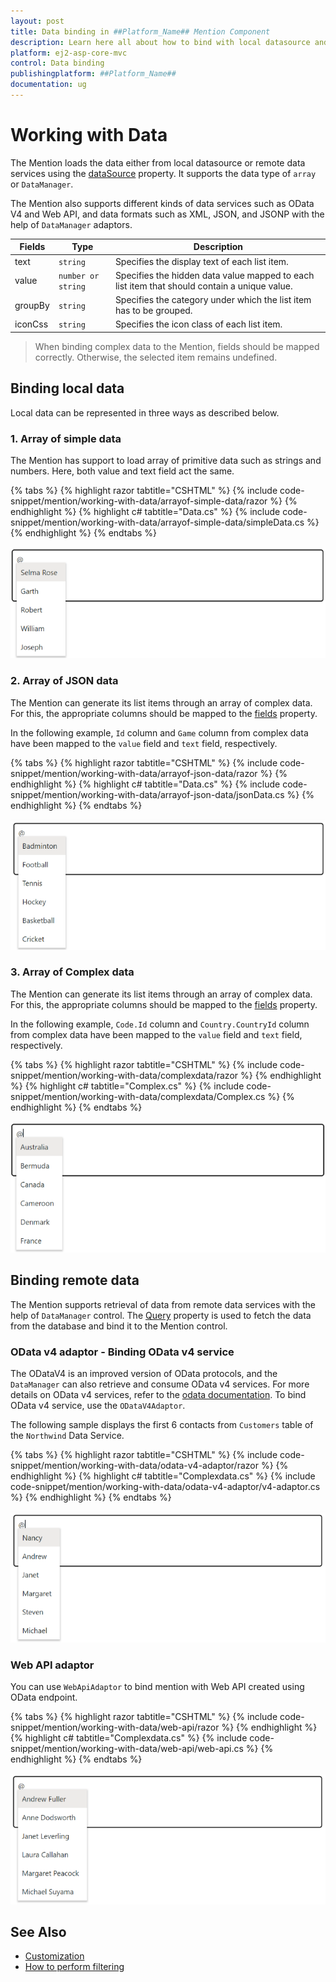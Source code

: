 ```yaml
---
layout: post
title: Data binding in ##Platform_Name## Mention Component
description: Learn here all about how to bind with local datasource and how to fetch data from remote data using the service in Syncfusion ##Platform_Name## Mention component of Syncfusion Essential JS 2 and more.
platform: ej2-asp-core-mvc
control: Data binding
publishingplatform: ##Platform_Name##
documentation: ug
---
```


# Working with Data

The Mention loads the data either from local datasource or remote data services using the [dataSource](../api/mention/#datasource) property. It supports the data type of `array` or `DataManager`.

The Mention also supports different kinds of data services such as OData V4 and Web API, and data formats such as XML, JSON, and JSONP with the help of `DataManager` adaptors.

| Fields | Type | Description |
|------|------|-------------|
| text |  `string` | Specifies the display text of each list item. |
| value |  `number or string` | Specifies the hidden data value mapped to each list item that should contain a unique value. |
| groupBy |  `string` | Specifies the category under which the list item has to be grouped. |
| iconCss |  `string` | Specifies the icon class of each list item. |

> When binding complex data to the Mention, fields should be mapped correctly. Otherwise, the selected item remains undefined.

## Binding local data

Local data can be represented in three ways as described below.

### 1. Array of simple data

The Mention has support to load array of primitive data such as strings and numbers. Here, both value and text field act the same.

{% tabs %}
{% highlight razor tabtitle="CSHTML" %}
{% include code-snippet/mention/working-with-data/arrayof-simple-data/razor %}
{% endhighlight %}
{% highlight c# tabtitle="Data.cs" %}
{% include code-snippet/mention/working-with-data/arrayof-simple-data/simpleData.cs %}
{% endhighlight %}
{% endtabs %}

![Array of simple data](../images/simple-data.png)

### 2. Array of JSON data

The Mention can generate its list items through an array of complex data. For this, the appropriate columns should be mapped to the [fields](../api/mention/#fields) property.

In the following example, `Id` column and `Game` column from complex data have been mapped to the `value` field and `text` field, respectively.

{% tabs %}
{% highlight razor tabtitle="CSHTML" %}
{% include code-snippet/mention/working-with-data/arrayof-json-data/razor %}
{% endhighlight %}
{% highlight c# tabtitle="Data.cs" %}
{% include code-snippet/mention/working-with-data/arrayof-json-data/jsonData.cs %}
{% endhighlight %}
{% endtabs %}

![Array of JSON data](../images/json-data.png)

### 3. Array of Complex data

The Mention can generate its list items through an array of complex data. For this, the appropriate columns should be mapped to the [fields](../api/mention/#fields) property.

In the following example, `Code.Id` column and `Country.CountryId` column from complex data have been mapped to the `value` field and `text` field, respectively.

{% tabs %}
{% highlight razor tabtitle="CSHTML" %}
{% include code-snippet/mention/working-with-data/complexdata/razor %}
{% endhighlight %}
{% highlight c# tabtitle="Complex.cs" %}
{% include code-snippet/mention/working-with-data/complexdata/Complex.cs %}
{% endhighlight %}
{% endtabs %}

![Array of Complex data](../images/complex-data.png)

## Binding remote data

The Mention supports retrieval of data from remote data services with the help of `DataManager` control. The [Query](../api/mention/#query) property is used to fetch the data from the database and bind it to the Mention control.

### OData v4 adaptor - Binding OData v4 service

The ODataV4 is an improved version of OData protocols, and the `DataManager` can also retrieve and consume OData v4 services. For more details on OData v4 services, refer to the [odata documentation](http://docs.oasis-open.org/odata/odata/v4.0/errata03/os/complete/part1-protocol/odata-v4.0-errata03-os-part1-protocol-complete.html#_Toc453752197). To bind OData v4 service, use the `ODataV4Adaptor`.

The following sample displays the first 6 contacts from `Customers` table of the `Northwind` Data Service.

{% tabs %}
{% highlight razor tabtitle="CSHTML" %}
{% include code-snippet/mention/working-with-data/odata-v4-adaptor/razor %}
{% endhighlight %}
{% highlight c# tabtitle="Complexdata.cs" %}
{% include code-snippet/mention/working-with-data/odata-v4-adaptor/v4-adaptor.cs %}
{% endhighlight %}
{% endtabs %}

![OData v4 adaptor](../images/OData-adaptor.png)

### Web API adaptor

You can use `WebApiAdaptor` to bind mention with Web API created using OData endpoint.

{% tabs %}
{% highlight razor tabtitle="CSHTML" %}
{% include code-snippet/mention/working-with-data/web-api/razor %}
{% endhighlight %}
{% highlight c# tabtitle="Complexdata.cs" %}
{% include code-snippet/mention/working-with-data/web-api/web-api.cs %}
{% endhighlight %}
{% endtabs %}

![Web API adaptor](../images/web-adaptor.png)

## See Also

* [Customization](./customization)
* [How to perform filtering](./filtering-data)